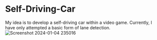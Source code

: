 # Self-Driving-Car
My idea is to develop a self-driving car within a video game. 
Currently, I have only attempted a basic form of lane detection.
![Screenshot 2024-01-04 235016](https://github.com/kaloyanhrstov/Self-Driving-Car/assets/116978281/1fe73c75-67e1-4e2e-a699-a6b42f0081c3)

